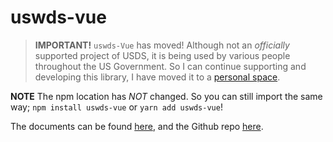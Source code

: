 # uswds-vue

> **IMPORTANT!** `uswds-Vue` has moved! Although not an *officially* supported project of USDS, it is being used by various people throughout the US Government. So I can continue supporting and developing this library, I have moved it to a [personal space](https://thepipster.github.io/uswds-vue). 

**NOTE** The npm location has *NOT* changed. So you can still import the same way; `npm install uswds-vue` or `yarn add uswds-vue`!

The documents can be found [here](https://thepipster.github.io/uswds-vue), and the Github repo [here](https://github.com/thepipster/uswds-vue).
